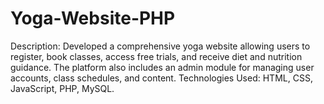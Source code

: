 # Yoga-Website-PHP

Description: Developed a comprehensive yoga website allowing users to register, book classes, access free trials, and receive diet and nutrition guidance. The platform also includes an admin module for managing user accounts, class schedules, and content.
Technologies Used: HTML, CSS, JavaScript, PHP, MySQL.
